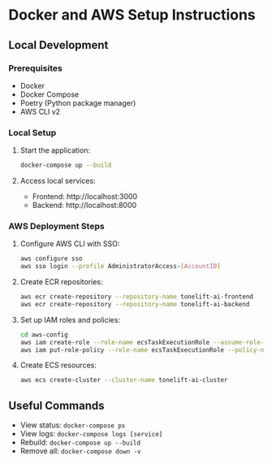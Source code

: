 # Docker and AWS Setup Instructions

## Local Development
### Prerequisites
- Docker
- Docker Compose
- Poetry (Python package manager)
- AWS CLI v2

### Local Setup
1. Start the application:
   ```bash
   docker-compose up --build
   ```

2. Access local services:
   - Frontend: http://localhost:3000
   - Backend: http://localhost:8000

### AWS Deployment Steps
1. Configure AWS CLI with SSO:
   ```bash
   aws configure sso
   aws sso login --profile AdministratorAccess-[AccountID]
   ```

2. Create ECR repositories:
   ```bash
   aws ecr create-repository --repository-name tonelift-ai-frontend
   aws ecr create-repository --repository-name tonelift-ai-backend
   ```

3. Set up IAM roles and policies:
   ```bash
   cd aws-config
   aws iam create-role --role-name ecsTaskExecutionRole --assume-role-policy-document '{"Version":"2012-10-17","Statement":[{"Effect":"Allow","Principal":{"Service":"ecs-tasks.amazonaws.com"},"Action":"sts:AssumeRole"}]}'
   aws iam put-role-policy --role-name ecsTaskExecutionRole --policy-name ecsTaskExecutionPolicy --policy-document file://task-execution-policy.json
   ```

4. Create ECS resources:
   ```bash
   aws ecs create-cluster --cluster-name tonelift-ai-cluster
   ```

## Useful Commands
- View status: `docker-compose ps`
- View logs: `docker-compose logs [service]`
- Rebuild: `docker-compose up --build`
- Remove all: `docker-compose down -v`